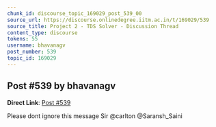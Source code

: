 ```yaml
---
chunk_id: discourse_topic_169029_post_539_00
source_url: https://discourse.onlinedegree.iitm.ac.in/t/169029/539
source_title: Project 2 - TDS Solver - Discussion Thread
content_type: discourse
tokens: 55
username: bhavanagv
post_number: 539
topic_id: 169029
---
```


## Post #539 by bhavanagv

**Direct Link**: [Post #539](https://discourse.onlinedegree.iitm.ac.in/t/169029/539)

Please dont ignore this message Sir @carlton @Saransh_Saini
